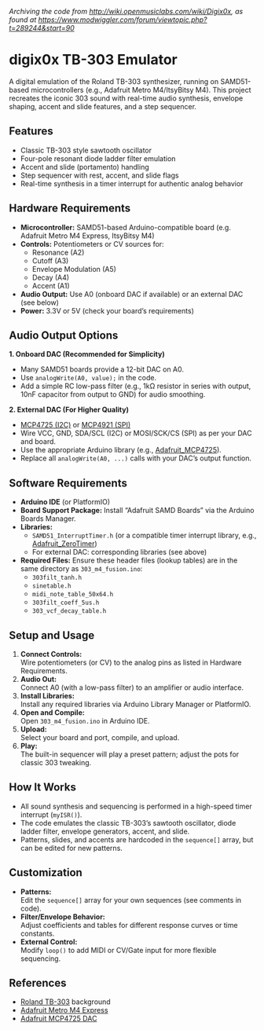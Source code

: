 *Archiving the code from http://wiki.openmusiclabs.com/wiki/Digix0x, as found at https://www.modwiggler.com/forum/viewtopic.php?t=289244&start=90*

# digix0x TB-303 Emulator

A digital emulation of the Roland TB-303 synthesizer, running on SAMD51-based microcontrollers (e.g., Adafruit Metro M4/ItsyBitsy M4). This project recreates the iconic 303 sound with real-time audio synthesis, envelope shaping, accent and slide features, and a step sequencer.

## Features

-   Classic TB-303 style sawtooth oscillator
-   Four-pole resonant diode ladder filter emulation
-   Accent and slide (portamento) handling
-   Step sequencer with rest, accent, and slide flags
-   Real-time synthesis in a timer interrupt for authentic analog behavior

## Hardware Requirements

-   **Microcontroller:**  SAMD51-based Arduino-compatible board (e.g. Adafruit Metro M4 Express, ItsyBitsy M4)
-   **Controls:**  Potentiometers or CV sources for:
    -   Resonance (A2)
    -   Cutoff (A3)
    -   Envelope Modulation (A5)
    -   Decay (A4)
    -   Accent (A1)
-   **Audio Output:**  Use A0 (onboard DAC if available) or an external DAC (see below)
-   **Power:**  3.3V or 5V (check your board’s requirements)

## Audio Output Options

**1. Onboard DAC (Recommended for Simplicity)**

-   Many SAMD51 boards provide a 12-bit DAC on A0.
-   Use `analogWrite(A0, value);`  in the code.
-   Add a simple RC low-pass filter (e.g., 1kΩ resistor in series with output, 10nF capacitor from output to GND) for audio smoothing.

**2. External DAC (For Higher Quality)**

-   [MCP4725 (I2C)](https://www.adafruit.com/product/935)  or [MCP4921 (SPI)](https://www.adafruit.com/product/882)
-   Wire VCC, GND, SDA/SCL (I2C) or MOSI/SCK/CS (SPI) as per your DAC and board.
-   Use the appropriate Arduino library (e.g., [Adafruit_MCP4725](https://github.com/adafruit/Adafruit_MCP4725)).
-   Replace all `analogWrite(A0, ...)`  calls with your DAC’s output function.

## Software Requirements

-   **Arduino IDE**  (or PlatformIO)
-   **Board Support Package:**  Install “Adafruit SAMD Boards” via the Arduino Boards Manager.
-   **Libraries:**
    -   `SAMD51_InterruptTimer.h`  (or a compatible timer interrupt library, e.g., [Adafruit_ZeroTimer](https://github.com/adafruit/Adafruit_ZeroTimer))
    -   For external DAC: corresponding libraries (see above)
-   **Required Files:**  Ensure these header files (lookup tables) are in the same directory as `303_m4_fusion.ino`:
    -   `303filt_tanh.h`
    -   `sinetable.h`
    -   `midi_note_table_50x64.h`
    -   `303filt_coeff_5us.h`
    -   `303_vcf_decay_table.h`

## Setup and Usage

1.  **Connect Controls:**  
    Wire potentiometers (or CV) to the analog pins as listed in Hardware Requirements.
2.  **Audio Out:**  
    Connect A0 (with a low-pass filter) to an amplifier or audio interface.
3.  **Install Libraries:**  
    Install any required libraries via Arduino Library Manager or PlatformIO.
4.  **Open and Compile:**  
    Open `303_m4_fusion.ino`  in Arduino IDE.
5.  **Upload:**  
    Select your board and port, compile, and upload.
6.  **Play:**  
    The built-in sequencer will play a preset pattern; adjust the pots for classic 303 tweaking.

## How It Works

-   All sound synthesis and sequencing is performed in a high-speed timer interrupt (`myISR()`).
-   The code emulates the classic TB-303’s sawtooth oscillator, diode ladder filter, envelope generators, accent, and slide.
-   Patterns, slides, and accents are hardcoded in the `sequence[]`  array, but can be edited for new patterns.

## Customization

-   **Patterns:**  
    Edit the `sequence[]`  array for your own sequences (see comments in code).
-   **Filter/Envelope Behavior:**  
    Adjust coefficients and tables for different response curves or time constants.
-   **External Control:**  
    Modify `loop()`  to add MIDI or CV/Gate input for more flexible sequencing.

## References

-   [Roland TB-303](https://en.wikipedia.org/wiki/Roland_TB-303)  background
-   [Adafruit Metro M4 Express](https://www.adafruit.com/product/3382)
-   [Adafruit MCP4725 DAC](https://www.adafruit.com/product/935)
